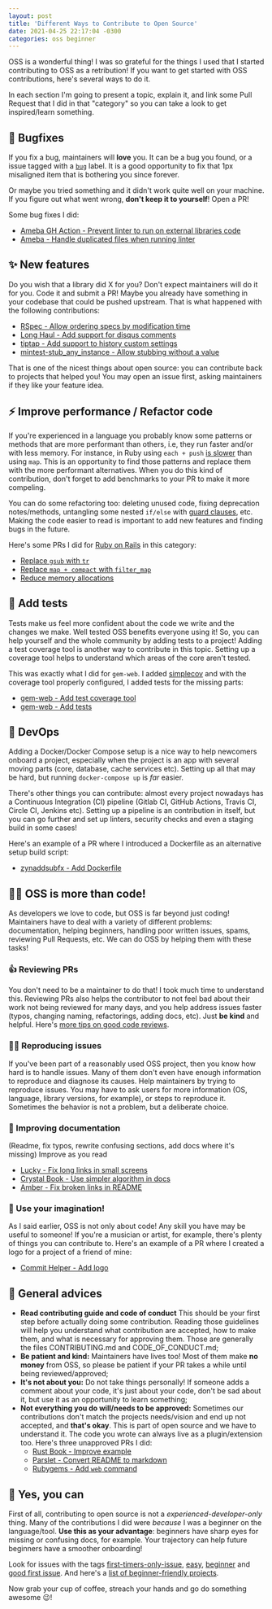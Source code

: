```yaml
---
layout: post
title: 'Different Ways to Contribute to Open Source'
date: 2021-04-25 22:17:04 -0300
categories: oss beginner
---
```


OSS is a wonderful thing! I was so grateful for the things I used that I started contributing to OSS
as a retribution! If you want to get started with OSS contributions, here's several ways to do it.

In each section I'm going to present a topic, explain it, and link some Pull Request that I did in
that "category" so you can take a look to get inspired/learn something.

## 🐛 Bugfixes

If you fix a bug, maintainers will **love** you. It can be a bug you found, or a issue tagged with a
[`bug`][bug-issues] label. It is a good opportunity to fix that 1px misaligned item that is
bothering you since forever.

Or maybe you tried something and it didn't work quite well on your machine. If you figure out what
went wrong, **don't keep it to yourself**! Open a PR!

Some bug fixes I did:

- [Ameba GH Action - Prevent linter to run on external libraries code](https://github.com/crystal-ameba/github-action/pull/9)
- [Ameba - Handle duplicated files when running linter](https://github.com/crystal-ameba/ameba/pull/151)

## ✨ New features

Do you wish that a library did X for you? Don't expect maintainers will do it for you. Code it and
submit a PR! Maybe you already have something in your codebase that could be pushed upstream. That
is what happened with the following contributions:

- [RSpec - Allow ordering specs by modification time](https://github.com/rspec/rspec-core/pull/2778)
- [Long Haul - Add support for disqus comments](https://github.com/brianmaierjr/long-haul/pull/78)
- [tiptap - Add support to history custom settings](https://github.com/ueberdosis/tiptap/pull/213)
- [mintest-stub_any_instance - Allow stubbing without a value](https://github.com/codeodor/minitest-stub_any_instance/pull/13/files)

That is one of the nicest things about open source: you can contribute back to projects that helped
you! You may open an issue first, asking maintainers if they like your feature idea.

## ⚡ Improve performance / Refactor code

If you're experienced in a language you probably know some patterns or methods that are more performant than others,
i.e, they run faster and/or with less memory. For instance, in Ruby using `each + push` [is slower][each-map] than using
`map`. This is an opportunity to find those patterns and replace them with the more performant alternatives. When you do
this kind of contribution, don't forget to add benchmarks to your PR to make it more compeling.

You can do some refactoring too: deleting unused code, fixing deprecation notes/methods, untangling some nested
`if/else` with [guard clauses][guards], etc. Making the code easier to read is important to add new features and finding
bugs in the future.

Here's some PRs I did for [Ruby on Rails](https://rubyonrails.org/) in this category:

- [Replace `gsub` with `tr`](https://github.com/rails/rails/pull/42054)
- [Replace `map + compact` with `filter_map`](https://github.com/rails/rails/pull/42053)
- [Reduce memory allocations](https://github.com/rails/rails/pull/41335)

## 🧪 Add tests

Tests make us feel more confident about the code we write and the changes we make. Well tested OSS benefits everyone
using it! So, you can help yourself and the whole community by adding tests to a project! Adding a test coverage tool is
another way to contribute in this topic. Setting up a coverage tool helps to understand which areas of the core aren't
tested.

This was exactly what I did for `gem-web`. I added [simplecov](https://github.com/simplecov-ruby/simplecov) and with the
coverage tool properly configured, I added tests for the missing parts:

- [gem-web - Add test coverage tool](https://github.com/bitboxer/gem-web/pull/5)
- [gem-web - Add tests](https://github.com/bitboxer/gem-web/pull/6)

## 🐋 DevOps

Adding a Docker/Docker Compose setup is a nice way to help newcomers onboard a project, especially when the project is
an app with several moving parts (core, database, cache services etc). Setting up all that may be hard, but running
`docker-compose up` is _far_ easier.

There's other things you can contribute: almost every project nowadays has a Continuous Integration (CI) pipeline
(Gitlab CI, GitHub Actions, Travis CI, Circle CI, Jenkins etc). Setting up a pipeline is an contribution in itself, but
you can go further and set up linters, security checks and even a staging build in some cases!

Here's an example of a PR where I introduced a Dockerfile as an alternative setup build script:

- [zynaddsubfx - Add Dockerfile](https://github.com/zynaddsubfx/zyn-fusion-build/pull/29)

## 👩‍💻 OSS is more than code!

As developers we love to code, but OSS is far beyond just coding! Maintainers have to deal with a variety of different
problems: documentation, helping beginners, handling poor written issues, spams, reviewing Pull Requests, etc. We can do
OSS by helping them with these tasks!

### 👍 Reviewing PRs

You don't need to be a maintainer to do that! I took much time to understand this. Reviewing PRs also helps the
contributor to not feel bad about their work not being reviewed for many days, and you help address issues faster
(typos, changing naming, refactorings, adding docs, etc). Just **be kind** and helpful. Here's [more tips on good code
reviews](https://stackoverflow.blog/2019/09/30/how-to-make-good-code-reviews-better/).

### 🕵️‍♂️ Reproducing issues

If you've been part of a reasonably used OSS project, then you know how hard is to handle issues. Many of them don't
even have enough information to reproduce and diagnose its causes. Help maintainers by trying to reproduce issues. You
may have to ask users for more information (OS, language, library versions, for example), or steps to reproduce it.
Sometimes the behavior is not a problem, but a deliberate choice.

### 📝 Improving documentation

(Readme, fix typos, rewrite confusing sections, add docs where it's missing) Improve as you read

- [Lucky - Fix long links in small screens](https://github.com/luckyframework/website/pull/305)
- [Crystal Book - Use simpler algorithm in docs](https://github.com/crystal-lang/crystal-book/pull/394)
- [Amber - Fix broken links in README](https://github.com/amberframework/amber/pull/1153)

### 🎨 Use your imagination!

As I said earlier, OSS is not only about code! Any skill you have may be useful to someone! If you're a musician or
artist, for example, there's plenty of things you can contribute to. Here's an example of a PR where I created a logo
for a project of a friend of mine:

- [Commit Helper - Add logo](https://github.com/andre-filho/commit-helper/pull/27)

## 🎯 General advices

- **Read contributing guide and code of conduct** This should be your first step before actually doing some
  contribution. Reading those guidelines will help you understand what contribution are accepted, how to make them, and
  what is necessary for approving them. Those are generally the files CONTRIBUTING.md and CODE_OF_CONDUCT.md;
- **Be patient and kind:** Maintainers have lives too! Most of them make **no money** from OSS, so please be patient if your PR takes a while until being reviewed/approved;
- **It's not about you:** Do not take things personally! If someone adds a comment about your code, it's just about your
  code, don't be sad about it, but use it as an opportunity to learn something;
- **Not everything you do will/needs to be approved:** Sometimes our contributions don't match the projects needs/vision
  and end up not accepted, and **that's okay**. This is part of open source and we have to understand it. The code you
  wrote can always live as a plugin/extension too. Here's three unapproved PRs I did:
  - [Rust Book - Improve example][unapproved-rustbook]
  - [Parslet - Convert README to markdown][unapproved-parslet]
  - [Rubygems - Add `web` command][unapproved-rubygems]

## 💪 Yes, you can

First of all, contributing to open source is not a _experienced-developer-only_ thing. Many of the contributions I did
were _because_ I was a beginner on the language/tool. **Use this as your advantage**: beginners have sharp eyes for
missing or confusing docs, for example. Your trajectory can help future beginners have a smoother onboarding!

Look for issues with the tags [first-timers-only-issue], [easy][easy-issue], [beginner][beginner-issue] and [good first
issue][good-issue]. And here's a [list of beginner-friendly projects](https://github.com/MunGell/awesome-for-beginners).

Now grab your cup of coffee, streach your hands and go do something awesome 😉!

[bug-issues]: https://github.com/search?q=label%3Abug&type=Issues
[easy-issue]: https://github.com/search?q=label%3Aeasy&type=Issues
[beginner-issue]: https://github.com/search?q=label%3Abeginner&type=Issues
[good-issue]: https://github.com/search?q=label%3A%22good+first+issue%22&type=Issues
[first-timers-only-issue]: https://github.com/search?q=label%3Afirst-timers-only&type=Issues
[unapproved-rustbook]: https://github.com/rust-lang/book/pull/2673
[unapproved-parslet]: https://github.com/kschiess/parslet/pull/200
[unapproved-rubygems]: https://github.com/rubygems/rubygems/pull/2835
[guards]: https://refactoring.com/catalog/replaceNestedConditionalWithGuardClauses.html
[each-map]: https://github.com/JuanitoFatas/fast-ruby#enumerableeach--push-vs-enumerablemap-code
